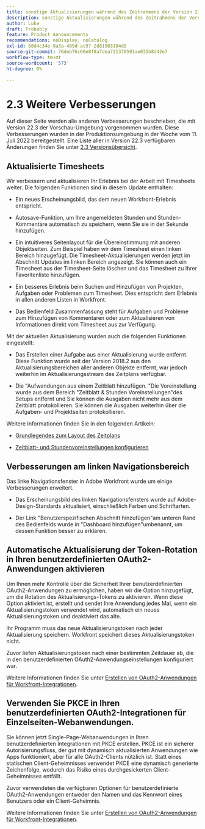 ```yaml
---
title: sonstige Aktualisierungen während des Zeitrahmens der Version 22.3
description: sonstige Aktualisierungen während des Zeitrahmens der Version 22.3
author: Luke
draft: Probably
feature: Product Announcements
recommendations: noDisplay, noCatalog
exl-id: 88d4c34e-9a3a-489d-ac97-2d81903104d8
source-git-commit: 76deb76c66e8f8a7dea721378591ae035b8d42e7
workflow-type: tm+mt
source-wordcount: '573'
ht-degree: 0%

---
```


# 2.3 Weitere Verbesserungen

Auf dieser Seite werden alle anderen Verbesserungen beschrieben, die mit Version 22.3 der Vorschau-Umgebung vorgenommen wurden. Diese Verbesserungen wurden in der Produktionsumgebung in der Woche vom 11. Juli 2022 bereitgestellt. Eine Liste aller in Version 22.3 verfügbaren Änderungen finden Sie unter [2.3 Versionsübersicht](../../../product-announcements/product-releases/22.3-release-activity/22-3-release-overview.md).

## Aktualisierte Timesheets

Wir verbessern und aktualisieren Ihr Erlebnis bei der Arbeit mit Timesheets weiter. Die folgenden Funktionen sind in diesem Update enthalten:

* Ein neues Erscheinungsbild, das dem neuen Workfront-Erlebnis entspricht.

* Autosave-Funktion, um Ihre angemeldeten Stunden und Stunden-Kommentare automatisch zu speichern, wenn Sie sie in der Sekunde hinzufügen.

* Ein intuitiveres Seitenlayout für die Übereinstimmung mit anderen Objektseiten. Zum Beispiel haben wir dem Timesheet einen linken Bereich hinzugefügt. Die Timesheet-Aktualisierungen werden jetzt im Abschnitt Updates im linken Bereich angezeigt. Sie können auch ein Timesheet aus der Timesheet-Seite löschen und das Timesheet zu Ihrer Favoritenliste hinzufügen.

* Ein besseres Erlebnis beim Suchen und Hinzufügen von Projekten, Aufgaben oder Problemen zum Timesheet. Dies entspricht dem Erlebnis in allen anderen Listen in Workfront.

* Das Bedienfeld Zusammenfassung steht für Aufgaben und Probleme zum Hinzufügen von Kommentaren oder zum Aktualisieren von Informationen direkt vom Timesheet aus zur Verfügung.


Mit der aktuellen Aktualisierung wurden auch die folgenden Funktionen eingestellt:

* Das Erstellen einer Aufgabe aus einer Aktualisierung wurde entfernt. Diese Funktion wurde seit der Version 2018.2 aus den Aktualisierungsbereichen aller anderen Objekte entfernt, war jedoch weiterhin im Aktualisierungsstream des Zeitplans verfügbar.

* Die &quot;Aufwendungen aus einem Zeitblatt hinzufügen. &quot;Die Voreinstellung wurde aus dem Bereich &quot;Zeitblatt &amp; Stunden Voreinstellungen&quot;des Setups entfernt und Sie können die Ausgaben nicht mehr aus dem Zeitblatt protokollieren. Sie können die Ausgaben weiterhin über die Aufgaben- und Projektseiten protokollieren.


Weitere Informationen finden Sie in den folgenden Artikeln:

* [Grundlegendes zum Layout des Zeitplans](/help/quicksilver/timesheets/timesheets/timesheet-layout.md)

* [Zeitblatt- und Stundenvoreinstellungen konfigurieren](/help/quicksilver/administration-and-setup/set-up-workfront/configure-timesheets-schedules/timesheet-and-hour-preferences.md)


## Verbesserungen am linken Navigationsbereich

Das linke Navigationsfenster in Adobe Workfront wurde um einige Verbesserungen erweitert.

* Das Erscheinungsbild des linken Navigationsfensters wurde auf Adobe-Design-Standards aktualisiert, einschließlich Farben und Schriftarten.

* Der Link &quot;Benutzerspezifischen Abschnitt hinzufügen&quot;am unteren Rand des Bedienfelds wurde in &quot;Dashboard hinzufügen&quot;umbenannt, um dessen Funktion besser zu erklären.

## Automatische Aktualisierung der Token-Rotation in Ihren benutzerdefinierten OAuth2-Anwendungen aktivieren

Um Ihnen mehr Kontrolle über die Sicherheit Ihrer benutzerdefinierten OAuth2-Anwendungen zu ermöglichen, haben wir die Option hinzugefügt, um die Rotation des Aktualisierungs-Tokens zu aktivieren. Wenn diese Option aktiviert ist, erstellt und sendet Ihre Anwendung jedes Mal, wenn ein Aktualisierungstoken verwendet wird, automatisch ein neues Aktualisierungstoken und deaktiviert das alte.

Ihr Programm muss das neue Aktualisierungstoken nach jeder Aktualisierung speichern. Workfront speichert dieses Aktualisierungstoken nicht.

Zuvor liefen Aktualisierungstoken nach einer bestimmten Zeitdauer ab, die in den benutzerdefinierten OAuth2-Anwendungseinstellungen konfiguriert war.

Weitere Informationen finden Sie unter [Erstellen von OAuth2-Anwendungen für Workfront-Integrationen](/help/quicksilver/administration-and-setup/configure-integrations/create-oauth-application.md).

## Verwenden Sie PKCE in Ihren benutzerdefinierten OAuth2-Integrationen für Einzelseiten-Webanwendungen.

Sie können jetzt Single-Page-Webanwendungen in Ihren benutzerdefinierten Integrationen mit PKCE erstellen. PKCE ist ein sicherer Autorisierungsfluss, der gut mit dynamisch aktualisierten Anwendungen wie Apps funktioniert, aber für alle OAuth2-Clients nützlich ist. Statt eines statischen Client-Geheimnisses verwendet PKCE eine dynamisch generierte Zeichenfolge, wodurch das Risiko eines durchgesickerten Client-Geheimnisses entfällt.

Zuvor verwendeten die verfügbaren Optionen für benutzerdefinierte OAuth2-Anwendungen entweder den Namen und das Kennwort eines Benutzers oder ein Client-Geheimnis.

Weitere Informationen finden Sie unter [Erstellen von OAuth2-Anwendungen für Workfront-Integrationen](/help/quicksilver/administration-and-setup/configure-integrations/create-oauth-application.md).

